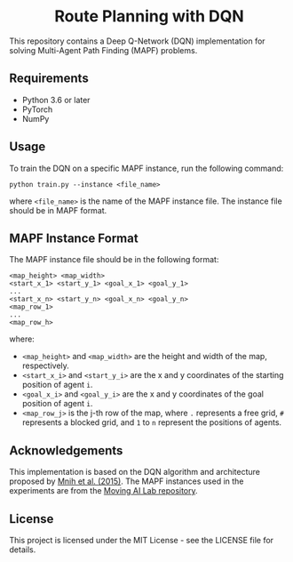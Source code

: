# <center>Route Planning with DQN<center/>

This repository contains a Deep Q-Network (DQN) implementation for solving Multi-Agent Path Finding (MAPF) problems. 

## Requirements

- Python 3.6 or later
- PyTorch
- NumPy

## Usage

To train the DQN on a specific MAPF instance, run the following command:

```
python train.py --instance <file_name>
```

where `<file_name>` is the name of the MAPF instance file. The instance file should be in MAPF format.

## MAPF Instance Format

The MAPF instance file should be in the following format:

```
<map_height> <map_width>
<start_x_1> <start_y_1> <goal_x_1> <goal_y_1>
...
<start_x_n> <start_y_n> <goal_x_n> <goal_y_n>
<map_row_1>
...
<map_row_h>
```

where:
- `<map_height>` and `<map_width>` are the height and width of the map, respectively.
- `<start_x_i>` and `<start_y_i>` are the x and y coordinates of the starting position of agent `i`.
- `<goal_x_i>` and `<goal_y_i>` are the x and y coordinates of the goal position of agent `i`.
- `<map_row_j>` is the j-th row of the map, where `.` represents a free grid, `#` represents a blocked grid, and `1` to `n` represent the positions of agents.

## Acknowledgements

This implementation is based on the DQN algorithm and architecture proposed by [Mnih et al. (2015)](https://www.nature.com/articles/nature14236). The MAPF instances used in the experiments are from the [Moving AI Lab repository](https://www.movingai.com/benchmarks/mapf.html).

## License

This project is licensed under the MIT License - see the LICENSE file for details.